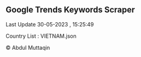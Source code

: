

## Google Trends Keywords Scraper 
 
Last Update 30-05-2023 , 15:25:49

Country List :
VIETNAM.json



© Abdul Muttaqin 
